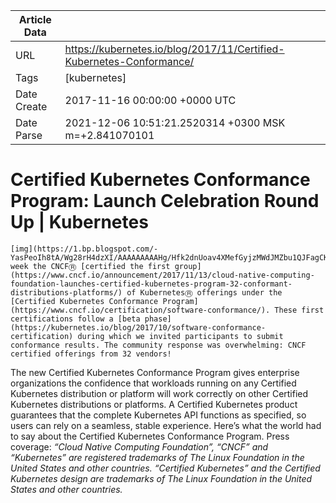 |             Article Data             ||
| ----------------- | ----------------- |
| URL               | https://kubernetes.io/blog/2017/11/Certified-Kubernetes-Conformance/        |
| Tags              | [kubernetes]       |
| Date Create       | 2017-11-16 00:00:00 &#43;0000 UTC |
| Date Parse        | 2021-12-06 10:51:21.2520314 &#43;0300 MSK m=&#43;2.841070101  |

#  Certified Kubernetes Conformance Program: Launch Celebration Round Up  | Kubernetes

	
	
	
	
	[img](https://1.bp.blogspot.com/-YasPeoIh8tA/Wg28rH4dzXI/AAAAAAAAAHg/Hfk2dnUoav4XMefGyjzMWdJMZbu1QJFagCK4BGAYYCw/s1600/certified_kubernetes_color.png)This week the CNCFⓇ [certified the first group](https://www.cncf.io/announcement/2017/11/13/cloud-native-computing-foundation-launches-certified-kubernetes-program-32-conformant-distributions-platforms/) of KubernetesⓇ offerings under the [Certified Kubernetes Conformance Program](https://www.cncf.io/certification/software-conformance/). These first certifications follow a [beta phase](https://kubernetes.io/blog/2017/10/software-conformance-certification) during which we invited participants to submit conformance results. The community response was overwhelming: CNCF certified offerings from 32 vendors!
The new Certified Kubernetes Conformance Program gives enterprise organizations the confidence that workloads running on any Certified Kubernetes distribution or platform will work correctly on other Certified Kubernetes distributions or platforms. A Certified Kubernetes product guarantees that the complete Kubernetes API functions as specified, so users can rely on a seamless, stable experience.
Here’s what the world had to say about the Certified Kubernetes Conformance Program.
Press coverage:
*“Cloud Native Computing Foundation”, “CNCF” and “Kubernetes” are registered trademarks of The Linux Foundation in the United States and other countries. “Certified Kubernetes” and the Certified Kubernetes design are trademarks of The Linux Foundation in the United States and other countries.*


	

	



